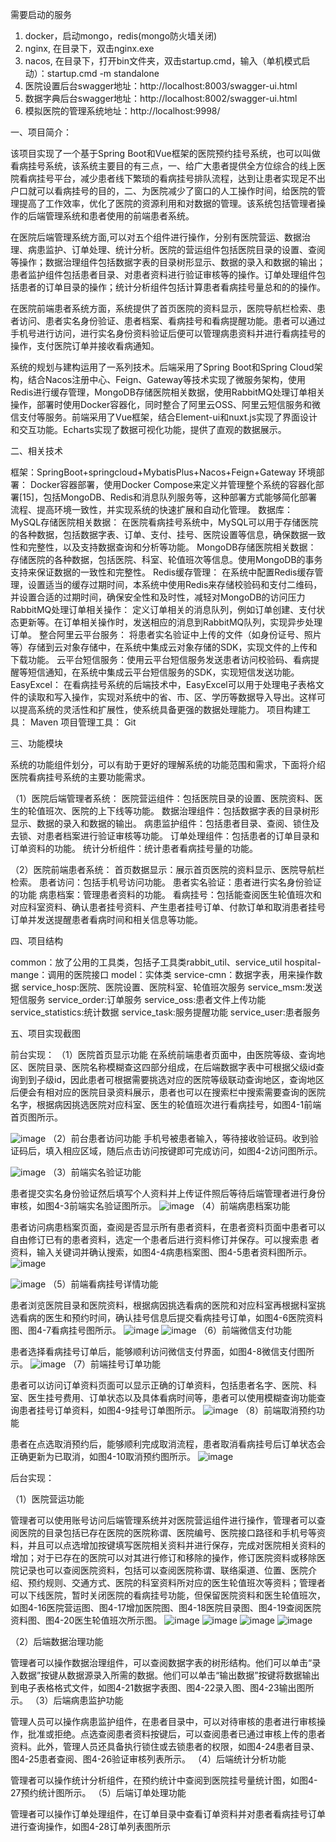 需要启动的服务
1. docker，启动mongo，redis(mongo防火墙关闭)
2. nginx, 在目录下，双击nginx.exe
3. nacos, 在目录下，打开bin文件夹，双击startup.cmd，输入（单机模式启动）：startup.cmd -m standalone
1. 医院设置后台swagger地址：http://localhost:8003/swagger-ui.html
2. 数据字典后台swagger地址：http://localhost:8002/swagger-ui.html
3. 模拟医院的管理系统地址：http://localhost:9998/

一、项目简介：

该项目实现了一个基于Spring Boot和Vue框架的医院预约挂号系统，也可以叫做看病挂号系统，该系统主要目的有三点，一、给广大患者提供全方位综合的线上医院看病挂号平台，减少患者线下繁琐的看病挂号排队流程，达到让患者实现足不出户口就可以看病挂号的目的，二、为医院减少了窗口的人工操作时间，给医院的管理提高了工作效率，优化了医院的资源利用和对数据的管理。该系统包括管理者操作的后端管理系统和患者使用的前端患者系统。

在医院后端管理系统方面,可以对五个组件进行操作，分别有医院营运、数据治理、病患监护、订单处理、统计分析。医院的营运组件包括医院目录的设置、查阅等操作；数据治理组件包括数据字表的目录树形显示、数据的录入和数据的输出；患者监护组件包括患者目录、对患者资料进行验证审核等的操作。订单处理组件包括患者的订单目录的操作；统计分析组件包括计算患者看病挂号量总和的的操作。

在医院前端患者系统方面，系统提供了首页医院的资料显示，医院导航栏检索、患者访问、患者实名身份验证、患者档案、看病挂号和看病提醒功能。患者可以通过手机号进行访问，进行实名身份资料验证后便可以管理病患资料并进行看病挂号的操作，支付医院订单并接收看病通知。

系统的规划与建构运用了一系列技术。后端采用了Spring Boot和Spring Cloud架构，结合Nacos注册中心、Feign、Gateway等技术实现了微服务架构，使用Redis进行缓存管理，MongoDB存储医院相关数据，使用RabbitMQ处理订单相关操作，部署时使用Docker容器化，同时整合了阿里云OSS、阿里云短信服务和微信支付等服务。前端采用了Vue框架，结合Element-ui和nuxt.js实现了界面设计和交互功能。Echarts实现了数据可视化功能，提供了直观的数据展示。

二、相关技术

框架：SpringBoot+springcloud+MybatisPlus+Nacos+Feign+Gateway
环境部署：
Docker容器部署，使用Docker Compose来定义并管理整个系统的容器化部署[15]，包括MongoDB、Redis和消息队列服务等，这种部署方式能够简化部署流程、提高环境一致性，并实现系统的快速扩展和自动化管理。
 数据库：
MySQL存储医院相关数据：
在医院看病挂号系统中，MySQL可以用于存储医院的各种数据，包括数据字表、订单、支付、挂号、医院设置等信息，确保数据一致性和完整性，以及支持数据查询和分析等功能。
MongoDB存储医院相关数据：
存储医院的各种数据，包括医院、科室、轮值班次等信息。使用MongoDB的事务支持来保证数据的一致性和完整性。
Redis缓存管理：
在系统中配置Redis缓存管理，设置适当的缓存过期时间，本系统中使用Redis来存储校验码和支付二维码，并设置合适的过期时间，确保安全性和及时性，减轻对MongoDB的访问压力
RabbitMQ处理订单相关操作：
定义订单相关的消息队列，例如订单创建、支付状态更新等。在订单相关操作时，发送相应的消息到RabbitMQ队列，实现异步处理订单。
 整合阿里云平台服务：
将患者实名验证中上传的文件（如身份证号、照片等）存储到云对象存储中，在系统中集成云对象存储的SDK，实现文件的上传和下载功能。
云平台短信服务：使用云平台短信服务发送患者访问校验码、看病提醒等短信通知，在系统中集成云平台短信服务的SDK，实现短信发送功能。
 EasyExcel：
在看病挂号系统的后端技术中，EasyExcel可以用于处理电子表格文件的读取和写入操作，实现对系统中的省、市、区、学历等数据导入导出。这样可以提高系统的灵活性和扩展性，使系统具备更强的数据处理能力。
项目构建工具：
Maven
项目管理工具：
Git

三、功能模块

系统的功能组件划分，可以有助于更好的理解系统的功能范围和需求，下面将介绍医院看病挂号系统的主要功能需求。

（1）医院后端管理者系统：
医院营运组件：包括医院目录的设置、医院资料、医生的轮值班次、医院的上下线等功能。
数据治理组件：包括数据字表的目录树形显示、数据的录入和数据的输出。
病患监护组件：包括患者目录、查阅、锁住及去锁、对患者档案进行验证审核等功能。
订单处理组件：包括患者的订单目录和订单资料的功能。
统计分析组件：统计患者看病挂号量的功能。

（2）医院前端患者系统：
首页数据显示：展示首页医院的资料显示、医院导航栏检索。
患者访问：包括手机号访问功能。
患者实名验证：患者进行实名身份验证的功能
病患档案：管理患者资料的功能。
看病挂号：包括能查阅医生轮值班次和对应科室资料、确认患者挂号资料、产生患者挂号订单、付款订单和取消患者挂号订单并发送提醒患者看病时间和相关信息等功能。

四、项目结构

common：放了公用的工具类，包括子工具类rabbit_util、service_util
hospital-mange：调用的医院接口
model：实体类
service-cmn：数据字表，用来操作数据
service_hosp:医院、医院设置、医院科室、轮值班次服务
service_msm:发送短信服务
service_order:订单服务
service_oss:患者文件上传功能
service_statistics:统计数据
service_task:服务提醒功能
service_user:患者服务

五、项目实现截图

前台实现：
（1）医院首页显示功能
在系统前端患者页面中，由医院等级、查询地区、医院目录、医院名称模糊查这四部分组成，在后端数据字表中可根据父级id查询到到子级id，因此患者可根据需要挑选对应的医院等级联动查询地区，查询地区后便会有相对应的医院目录资料展示，患者也可以在搜索栏中搜索需要查询的医院名字，根据病因挑选医院对应科室、医生的轮值班次进行看病挂号，如图4-1前端首页图所示。

![image](https://github.com/dazhuangli88/AppointmentRegistration_Parent/assets/138795186/60d32a25-d8bb-46b8-9d62-6e3425ff37f7)
（2）前台患者访问功能 手机号被患者输入，等待接收验证码。收到验证码后，填入相应区域，随后点击访问按键即可完成访问，如图4-2访问图所示。

![image](https://github.com/dazhuangli88/AppointmentRegistration_Parent/assets/138795186/825fe4ad-b4a5-4f74-a97c-078a32a23e6c)
（3）前端实名验证功能

患者提交实名身份验证然后填写个人资料并上传证件照后等待后端管理者进行身份审核，如图4-3前端实名验证图所示。
![image](https://github.com/dazhuangli88/AppointmentRegistration_Parent/assets/138795186/894cdd01-6ab7-4b6c-97fe-7421508291c8)
（4）前端病患档案功能

患者访问病患档案页面，查阅是否显示所有患者资料，在患者资料页面中患者可以自由修订已有的患者资料，选定一个患者后进行资料修订并保存。可以搜索患
者资料，输入关键词并确认搜索，如图4-4病患档案图、图4-5患者资料图所示。
![image](https://github.com/dazhuangli88/AppointmentRegistration_Parent/assets/138795186/2120cb26-4691-4d93-9848-474c4d8ad775)

![image](https://github.com/dazhuangli88/AppointmentRegistration_Parent/assets/138795186/a1ccd1cc-74f4-4bcc-a973-3adbf2a03c85)
（5）前端看病挂号详情功能

患者浏览医院目录和医院资料，根据病因挑选看病的医院和对应科室再根据科室挑选看病的医生和预约时间，确认挂号信息后提交看病挂号订单，如图4-6医院资料图、图4-7看病挂号图所示。
![image](https://github.com/dazhuangli88/AppointmentRegistration_Parent/assets/138795186/7d2b3afc-2967-4b92-aee4-dfd9fa411955)
![image](https://github.com/dazhuangli88/AppointmentRegistration_Parent/assets/138795186/472bbf76-ce19-4a80-9d76-a992df4b8fd4)
（6）前端微信支付功能

患者选择看病挂号订单后，能够顺利访问微信支付界面，如图4-8微信支付图所示。
![image](https://github.com/dazhuangli88/AppointmentRegistration_Parent/assets/138795186/d18d2bcd-4854-42c8-932a-67e4c04e34ed)
（7）前端挂号订单功能

患者可以访问订单资料页面可以显示正确的订单资料，包括患者名字、医院、科室、医生挂号费用、订单状态以及具体看病时间等，患者可以使用模糊查询功能查询患者挂号订单资料，如图4-9挂号订单图所示。
![image](https://github.com/dazhuangli88/AppointmentRegistration_Parent/assets/138795186/e3e1db12-d151-45b2-8468-5d012354729d)
（8）前端取消预约功能

患者在点选取消预约后，能够顺利完成取消流程，患者取消看病挂号后订单状态会正确更新为已取消，如图4-10取消预约图所示。
![image](https://github.com/dazhuangli88/AppointmentRegistration_Parent/assets/138795186/7909d694-6b43-48d6-988c-1976cb8d477f)

后台实现：

（1）医院营运功能

管理者可以使用账号访问后端管理系统并对医院营运组件进行操作，管理者可以查阅医院的目录包括已存在医院的医院称谓、医院编号、医院接口路径和手机号等资料，并且可以点选增加按键填写医院相关资料并进行保存，完成对医院相关资料的增加；对于已存在的医院可以对其进行修订和移除的操作，修订医院资料或移除医院记录也可以查阅医院资料，包括可以查阅医院称谓、联络渠道、位置、医院介绍、预约规则、交通方式、医院的科室资料所对应的医生轮值班次等资料；管理者可以下线医院，暂时关闭医院的看病挂号功能，但保留医院资料和医生轮值班次，如图4-16医院营运图、图4-17增加医院图、图4-18医院目录图、图4-19查阅医院资料图、图4-20医生轮值班次所示图。
![image](https://github.com/dazhuangli88/AppointmentRegistration_Parent/assets/138795186/17d224e5-a690-4e98-ba3d-c09dbe3b1808)
![image](https://github.com/dazhuangli88/AppointmentRegistration_Parent/assets/138795186/c3b9cdbe-4b6e-4010-a9c0-4bf31df03cfe)
![image](https://github.com/dazhuangli88/AppointmentRegistration_Parent/assets/138795186/1186a364-c233-4911-8c6a-ab70b689103a)
![image](https://github.com/dazhuangli88/AppointmentRegistration_Parent/assets/138795186/f254e65d-9ba1-4a70-911d-68f99f02653f)

（2）后端数据治理功能

管理者可以操作数据治理组件，可以查阅数据字表的树形结构。他们可以单击“录入数据”按键从数据源录入所需的数据。他们可以单击“输出数据”按键将数据输出到电子表格格式文件，如图4-21数据字表图、图4-22录入图、图4-23输出图所示。
（3）后端病患监护功能

管理人员可以操作病患监护组件，在患者目录中，可以对待审核的患者进行审核操作，批准或拒绝。点选查阅患者资料按键后，可以查阅患者已通过审核上传的患者资料。此外，管理人员还具备执行锁住或去锁患者的权限，如图4-24患者目录、图4-25患者查阅、图4-26验证审核列表所示。
（4）后端统计分析功能

管理者可以操作统计分析组件，在预约统计中查阅到医院挂号量统计图，如图4-27预约统计图所示。
（5）后端订单处理功能

管理者可以操作订单处理组件，在订单目录中查看订单资料并对患者看病挂号订单进行查询操作，如图4-28订单列表图所示

















